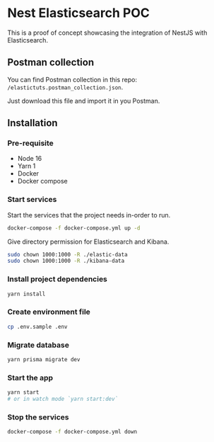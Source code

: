 # Nest Elasticsearch POC

This is a proof of concept showcasing the integration of NestJS with Elasticsearch.

## Postman collection

You can find Postman collection in this repo: `/elastictuts.postman_collection.json`.

Just download this file and import it in you Postman.

## Installation

### Pre-requisite

- Node 16
- Yarn 1
- Docker
- Docker compose

### Start services

Start the services that the project needs in-order to run.

```bash
docker-compose -f docker-compose.yml up -d
```

Give directory permission for Elasticsearch and Kibana.

```bash
sudo chown 1000:1000 -R ./elastic-data
sudo chown 1000:1000 -R ./kibana-data
```

### Install project dependencies

```bash
yarn install
```

### Create environment file

```bash
cp .env.sample .env
```

### Migrate database

```bash
yarn prisma migrate dev
```

### Start the app

```bash
yarn start
# or in watch mode `yarn start:dev`
```

### Stop the services

```bash
docker-compose -f docker-compose.yml down
```
